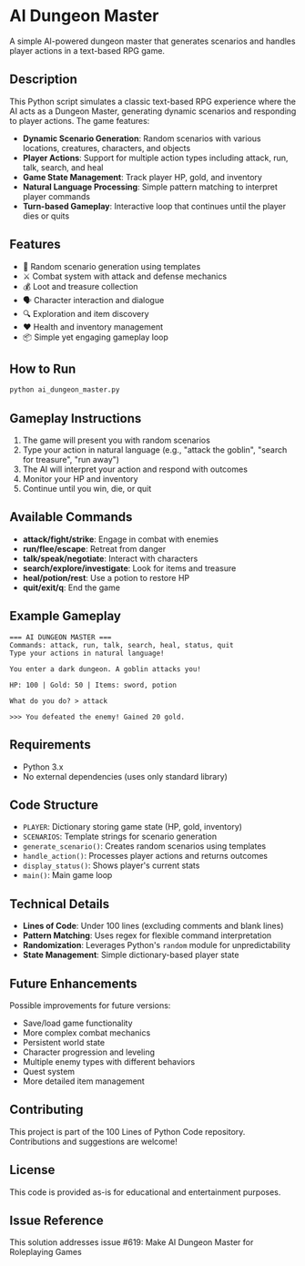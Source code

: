 # AI Dungeon Master

A simple AI-powered dungeon master that generates scenarios and handles player actions in a text-based RPG game.

## Description

This Python script simulates a classic text-based RPG experience where the AI acts as a Dungeon Master, generating dynamic scenarios and responding to player actions. The game features:

- **Dynamic Scenario Generation**: Random scenarios with various locations, creatures, characters, and objects
- **Player Actions**: Support for multiple action types including attack, run, talk, search, and heal
- **Game State Management**: Track player HP, gold, and inventory
- **Natural Language Processing**: Simple pattern matching to interpret player commands
- **Turn-based Gameplay**: Interactive loop that continues until the player dies or quits

## Features

- 🎲 Random scenario generation using templates
- ⚔️ Combat system with attack and defense mechanics
- 💰 Loot and treasure collection
- 🗣️ Character interaction and dialogue
- 🔍 Exploration and item discovery
- ❤️ Health and inventory management
- 📦 Simple yet engaging gameplay loop

## How to Run

```bash
python ai_dungeon_master.py
```

## Gameplay Instructions

1. The game will present you with random scenarios
2. Type your action in natural language (e.g., "attack the goblin", "search for treasure", "run away")
3. The AI will interpret your action and respond with outcomes
4. Monitor your HP and inventory
5. Continue until you win, die, or quit

## Available Commands

- **attack/fight/strike**: Engage in combat with enemies
- **run/flee/escape**: Retreat from danger
- **talk/speak/negotiate**: Interact with characters
- **search/explore/investigate**: Look for items and treasure
- **heal/potion/rest**: Use a potion to restore HP
- **quit/exit/q**: End the game

## Example Gameplay

```
=== AI DUNGEON MASTER ===
Commands: attack, run, talk, search, heal, status, quit
Type your actions in natural language!

You enter a dark dungeon. A goblin attacks you!

HP: 100 | Gold: 50 | Items: sword, potion

What do you do? > attack

>>> You defeated the enemy! Gained 20 gold.
```

## Requirements

- Python 3.x
- No external dependencies (uses only standard library)

## Code Structure

- `PLAYER`: Dictionary storing game state (HP, gold, inventory)
- `SCENARIOS`: Template strings for scenario generation
- `generate_scenario()`: Creates random scenarios using templates
- `handle_action()`: Processes player actions and returns outcomes
- `display_status()`: Shows player's current stats
- `main()`: Main game loop

## Technical Details

- **Lines of Code**: Under 100 lines (excluding comments and blank lines)
- **Pattern Matching**: Uses regex for flexible command interpretation
- **Randomization**: Leverages Python's `random` module for unpredictability
- **State Management**: Simple dictionary-based player state

## Future Enhancements

Possible improvements for future versions:
- Save/load game functionality
- More complex combat mechanics
- Persistent world state
- Character progression and leveling
- Multiple enemy types with different behaviors
- Quest system
- More detailed item management

## Contributing

This project is part of the 100 Lines of Python Code repository. Contributions and suggestions are welcome!

## License

This code is provided as-is for educational and entertainment purposes.

## Issue Reference

This solution addresses issue #619: Make AI Dungeon Master for Roleplaying Games

